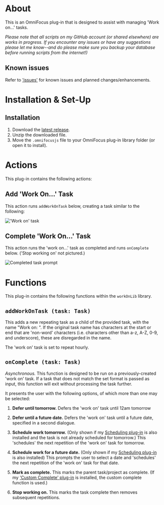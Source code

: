 # About

This is an OmniFocus plug-in that is designed to assist with managing 'Work on...' tasks.

_Please note that all scripts on my GitHub account (or shared elsewhere) are works in progress. If you encounter any issues or have any suggestions please let me know--and do please make sure you backup your database before running scripts from the internet!)_

## Known issues 

Refer to ['issues'](https://github.com/ksalzke/work-on-omnifocus-plug-in/issues) for known issues and planned changes/enhancements.

# Installation & Set-Up

## Installation

1. Download the [latest release](https://github.com/ksalzke/work-on-omnifocus-plug-in/releases/latest).
2. Unzip the downloaded file.
3. Move the `.omnifocusjs` file to your OmniFocus plug-in library folder (or open it to install).

# Actions

This plug-in contains the following actions:

## Add 'Work On...' Task

This action runs `addWorkOnTask` below, creating a task similar to the following:

!['Work on' task](https://user-images.githubusercontent.com/16893787/156442335-c3419809-8c61-4ef1-8928-b51f66177de0.png)

## Complete 'Work On...' Task

This action runs the 'work on...' task as completed and runs `onComplete` below. ('Stop working on' not pictured.)

![Completed task prompt](https://user-images.githubusercontent.com/16893787/156442639-5ae41b7a-47e3-43e4-96c1-b45a2f851387.png)

# Functions

This plug-in contains the following functions within the `workOnLib` library.

## `addWorkOnTask (task: Task)`

This adds a new repeating task as a child of the provided task, with the name "Work on: <Task>". If the original task name has characters at the start or end that are 'non-word' characters (i.e. characters other than a-z, A-Z, 0-9, and underscore), these are disregarded in the name.

The 'work on' task is set to repeat hourly.

## `onComplete (task: Task)`

_Asynchronous._ This function is designed to be run on a previously-created 'work on' task. If a task that does not match the set format is passed as input, this function will exit without processing the task further.

It presents the user with the following options, of which more than one may be selected:

1. **Defer until tomorrow.** Defers the 'work on' task until 12am tomorrow

2. **Defer until a future date.** Defers the 'work on' task until a future date, specified in a second dialogue.

2. **Schedule work tomorrow.** (Only shown if my [Scheduling plug-in](https://github.com/ksalzke/scheduling-omnifocus-plugin) is also installed and the task is not already scheduled for tomorrow.) This 'schedules' the next repetition of the 'work on' task for tomorrow.

3. **Schedule work for a future date.** (Only shown if my [Scheduling plug-in](https://github.com/ksalzke/scheduling-omnifocus-plugin) is also installed) This prompts the user to select a date and 'schedules' the next repetition of the 'work on' task for that date.

4. **Mark as complete.** This marks the parent task/project as complete. (If my ['Custom Complete' plug-in](https://github.com/ksalzke/custom-complete-omnifocus-plugin) is installed, the custom complete function is used.)

5. **Stop working on.** This marks the task complete then removes subsequent repetitions.
